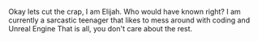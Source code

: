 Okay lets cut the crap, I am Elijah. Who would have known right?
I am currently a sarcastic teenager that likes to mess around with coding and Unreal Engine
That is all, you don't care about the rest.
